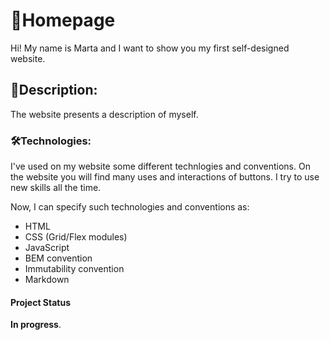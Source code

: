 
# 📂Homepage
Hi! My name is Marta and I want to show you my first self-designed website.

## 📎Description:
The website presents a description of myself.

### 🛠Technologies:
I've used on my website some different technlogies and conventions. On the website you will find many uses and interactions of buttons. I try to use new skills all the time.

Now, I can specify such technologies and conventions as:
- HTML
- CSS (Grid/Flex modules)
- JavaScript
- BEM convention
- Immutability convention
- Markdown

#### Project Status
**In progress**.



